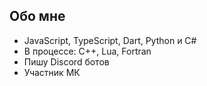 ## Обо мне
- JavaScript, TypeScript, Dart, Python и C#
- В процессе: C++, Lua, Fortran
- Пишу Discord ботов
- Участник МК
